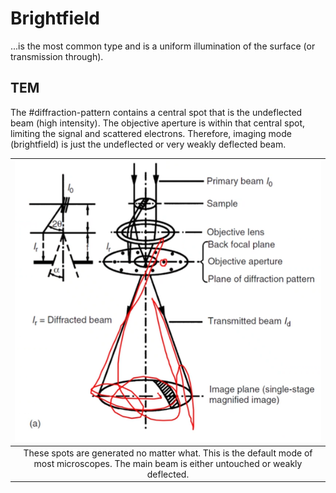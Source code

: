 # Brightfield

...is the most common type and is a uniform illumination of the surface (or transmission through).

## TEM
The #diffraction-pattern contains a central spot that is the undeflected beam (high intensity).
The objective aperture is within that central spot, limiting the signal and scattered electrons.
Therefore, imaging mode (brightfield) is just the undeflected or very weakly deflected beam.

| ![](../../../attachments/imaging-modes/brightfield_imaging_221005_140908_EST.png) |
|:--:|
| These spots are generated no matter what. This is the default mode of most microscopes. The main beam is either untouched or weakly deflected. |